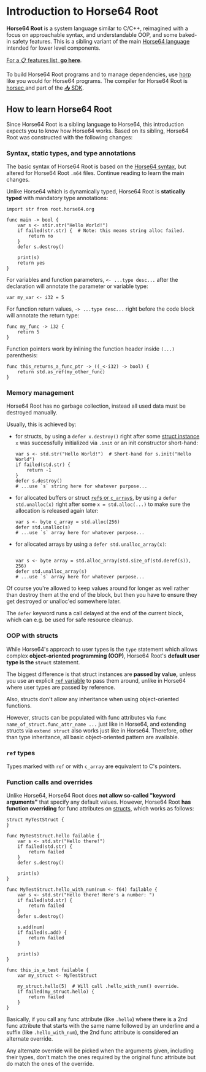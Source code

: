 <!-- For license of this file, see LICENSE.md in the base dir. -->

Introduction to Horse64 Root
============================

**Horse64 Root** is a system language similar to C/C++,
reimagined with a focus on approachable syntax, and understandable
OOP, and some baked-in safety features. This is a sibling variant
of the main [Horse64 language](https://horse64.org) intended for lower
level components.

[For a 📋 features list, **go here**](/docs/Features.md).

To build Horse64 Root programs and to manage dependencies, use [horp
](https://codeberg.org/Horse64/core.horse64.org/src/branch/main/docs/Resources.md#horp)
like you would for Horse64 programs. The compiler for Horse64 Root is [horsec
](https://codeberg.org/Horse64/core.horse64.org/src/branch/main/docs/Resources.md#horsec)
and part of the [📥 SDK](
https://codeberg.org/Horse64/core.horse64.org/src/branch/main/docs/Resources.md#sdk).


How to learn Horse64 Root
-------------------------

Since Horse64 Root is a sibling language to Horse64, this introduction
expects you to know how Horse64 works. Based on its sibling,
Horse64 Root was constructed with the following changes:


### Syntax, static types, and type annotations

The basic syntax of Horse64 Root is based on the
[Horse64 syntax](
https://codeberg.org/Horse64/core.horse64.org/src/branch/main/docs/Tutorials/Syntax.md), but altered for Horse64 Root `.m64` files.
Continue reading to learn the main changes.

Unlike Horse64 which is dynamically typed, Horse64 Root is
**statically typed** with mandatory type annotations:

```Horse64 Root
import str from root.horse64.org

func main -> bool {
    var s <- stir.str("Hello World!")
    if failed(str.str) {  # Note: this means string alloc failed.
        return no
    }
    defer s.destroy()

    print(s)
    return yes
}
```

For variables and function parameters, `<- ...type desc...` after
the declaration will annotate the parameter or variable type:

```Horse64 Root
var my_var <- i32 = 5
```
For function return values, `-> ...type desc...` right before the
code block will annotate the return type:

```
func my_func -> i32 {
    return 5
}
```

Function pointers work by inlining the function header inside `(...)`
parenthesis:

```Horse64 Root
func this_returns_a_func_ptr -> ((_<-i32) -> bool) {
    return std.as_ref(my_other_func)
}
```


### Memory management

Horse64 Root has no garbage collection, instead all used data
must be destroyed manually.

Usually, this is achieved by:

- for structs, by using a `defer x.destroy()`
  right after some [struct instance](#oop-with-structs)
  `x` was successfully initialized via `.init` or an
  init constructor short-hand:

  ```Horse64 Root
  var s <- std.str("Hello World!")  # Short-hand for s.init("Hello World")
  if failed(std.str) {
      return -1
  }
  defer s.destroy()
  # ...use `s` string here for whatever purpose...
  ```

- for allocated buffers or struct [`ref`s or `c_array`s](#ref-types),
  by using a `defer std.unalloc(x)` right after some
  `x = std.alloc(...)` to make sure the allocation is released
  again later:

  ```Horse64 Root
  var s <- byte c_array = std.alloc(256)
  defer std.unalloc(s)
  # ...use `s` array here for whatever purpose...
  ```

- for allocated arrays by using a `defer std.unalloc_array(x)`:

  ```Horse64 Root
  
  var s <- byte array = std.alloc_array(std.size_of(std.deref(s)), 256)
  defer std.unalloc_array(s)
  # ...use `s` array here for whatever purpose...
  ```

Of course you're allowed to keep values around for longer
as well rather than destroy them at the end of the block,
but then you have to ensure they get destroyed or unalloc'ed
somewhere later.

The `defer` keyword
runs a call delayed at the end of the current block,
which can e.g. be used for safe resource cleanup.


### OOP with structs

While Horse64's approach to user types is the `type` statement
which allows complex **object-oriented programming (OOP)**,
Horse64 Root's **default user type is the `struct`** statement.

The biggest difference is that struct instances are **passed
by value,** unless you use an explicit [`ref` variable](#ref-types) to
pass them around, unlike in Horse64 where user types
are passed by reference.

Also, structs don't allow any inheritance when using
object-oriented functions.

However, structs can be populated with func attributes
via `func name_of_struct.func_attr_name ...` just like in
Horse64, and extending structs via `extend struct` also
works just like in Horse64. Therefore, other than type
inheritance, all basic object-oriented pattern are available.


### `ref` types

Types marked with `ref` or with `c_array` are equivalent to
C's pointers.


### Function calls and overrides

Unlike Horse64, Horse64 Root does **not allow so-called "keyword
arguments"** that specify any default values. However,
Horse64 Root **has function overriding** for func attributes
on [structs](#oop-with-structs), which works as follows:

```Horse64 Root
struct MyTestStruct {
}

func MyTestStruct.hello failable {
    var s <- std.str("Hello there!")
    if failed(std.str) {
        return failed
    }
    defer s.destroy()

    print(s)
}

func MyTestStruct.hello_with_num(num <- f64) failable {
    var s <- std.str("Hello there! Here's a number: ")
    if failed(std.str) {
        return failed
    }
    defer s.destroy()

    s.add(num)
    if failed(s.add) {
        return failed
    }

    print(s)
}

func this_is_a_test failable {
    var my_struct <- MyTestStruct

    my_struct.hello(5)  # Will call .hello_with_num() override.
    if failed(my_struct.hello) {
        return failed
    }
}
```

Basically, if you call any func attribute (like `.hello`)
where there is a 2nd func attribute that starts with
the same name followed by an underline and a suffix (like
`.hello_with_num`), the 2nd func attribute is considered an
alternate override.

Any alternate override will be picked when the arguments
given, including their types, don't match the ones required
by the original func attribute but do match the ones of the
override.

